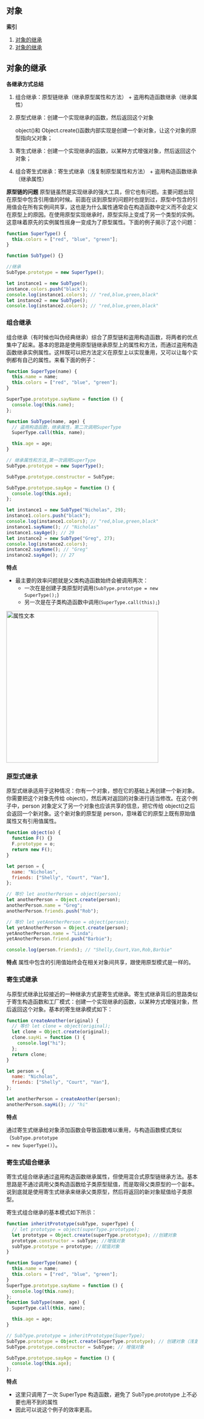 ## 对象

**索引**

1. <a href="#inherit">对象的继承</a>
1. <a href="#inherit">对象的继承</a>

## <a name='inherit'>对象的继承

**各继承方式总结**

1. 组合继承：原型链继承（继承原型属性和方法） + 盗用构造函数继承（继承属性）

2. 原型式继承：创建一个实现继承的函数，然后返回这个对象

   object()和 Object.create()函数内部实现是创建一个新对象，让这个对象的原型指向父对象；

3. 寄生式继承：创建一个实现继承的函数，以某种方式增强对象，然后返回这个对象；

4. 组合寄生式继承：寄生式继承（浅复制原型属性和方法） + 盗用构造函数继承（继承属性）

**原型链的问题**
原型链虽然是实现继承的强大工具，但它也有问题。主要问题出现在原型中包含引用值的时候。前面在谈到原型的问题时也提到过，原型中包含的引用值会在所有实例间共享，这也是为什么属性通常会在构造函数中定义而不会定义在原型上的原因。在使用原型实现继承时，原型实际上变成了另一个类型的实例。这意味着原先的实例属性摇身一变成为了原型属性。下面的例子揭示了这个问题：

```javascript
function SuperType() {
  this.colors = ["red", "blue", "green"];
}

function SubType() {}

//继承
SubType.prototype = new SuperType();

let instance1 = new SubType();
instance.colors.push("black");
console.log(instance1.colors); // "red,blue,green,black"
let instance2 = new SubType();
console.log(instance2.colors); // "red,blue,green,black"
```

### 组合继承

组合继承（有时候也叫伪经典继承）综合了原型链和盗用构造函数，将两者的优点集中了起来。基本的思路是使用原型链继承原型上的属性和方法，而通过盗用构造函数继承实例属性。这样既可以把方法定义在原型上以实现重用，又可以让每个实例都有自己的属性。来看下面的例子：

```javascript
function SuperType(name) {
  this.name = name;
  this.colors = ["red", "blue", "green"];
}

SuperType.prototype.sayName = function () {
  console.log(this.name);
};

function SubType(name, age) {
  // 盗用构造函数，继承属性，第二次调用SuperType
  SuperType.call(this, name);

  this.age = age;
}

// 继承属性和方法,第一次调用SuperType
SubType.prototype = new SuperType();

SubType.prototype.constructor = SubType;

SubType.prototype.sayAge = function () {
  console.log(this.age);
};

let instance1 = new SubType("Nicholas", 29);
instance1.colors.push("black");
console.log(instance1.colors); // "red,blue,green,black"
instance1.sayName(); // "Nicholas"
instance1.sayAge(); // 29
let instance2 = new SubType("Greg", 27);
console.log(instance2.colors);
instance2.sayName(); // "Greg"
instance2.sayAge(); // 27
```

**特点**

- 最主要的效率问题就是父类构造函数始终会被调用两次：
  - 一次在是创建子类原型时调用(<code>SubType.prototype = new SuperType();</code>)
  - 另一次是在子类构造函数中调用(<code>SuperType.call(this);</code>)

<img src="./assets/inherit_1.png" height = "400" alt="属性文本"/>

### 原型式继承

原型式继承适用于这种情况：你有一个对象，想在它的基础上再创建一个新对象。你需要把这个对象先传给 object()，然后再对返回的对象进行适当修改。在这个例子中，person 对象定义了另一个对象也应该共享的信息，把它传给 object()之后会返回一个新对象。这个新对象的原型是 person，意味着它的原型上既有原始值属性又有引用值属性。

```javascript
function object(o) {
  function F() {}
  F.prototype = o;
  return new F();
}

let person = {
  name: "Nicholas",
  friends: ["Shelly", "Court", "Van"],
};

// 等价 let anotherPerson = object(person);
let anotherPerson = Object.create(person);
anotherPerson.name = "Greg";
anotherPerson.friends.push("Rob");

// 等价 let yetAnotherPerson = object(person);
let yetAnotherPerson = Object.create(person);
yetAnotherPerson.name = "Linda";
yetAnotherPerson.friend.push("Barbie");

console.log(person.friends); // "Shelly,Court,Van,Rob,Barbie"
```

**特点**
属性中包含的引用值始终会在相关对象间共享，跟使用原型模式是一样的。

### 寄生式继承

与原型式继承比较接近的一种继承方式是寄生式继承。寄生式继承背后的思路类似于寄生构造函数和工厂模式：创建一个实现继承的函数，以某种方式增强对象，然后返回这个对象。基本的寄生继承模式如下：

```javascript
function createAnother(original) {
  // 等价 let clone = object(original);
  let clone = Object.create(original);
  clone.sayHi = function () {
    console.log("hi");
  };
  return clone;
}

let person = {
  name: "Nicholas",
  friends: ["Shelly", "Court", "Van"],
};

let anotherPerson = createAnother(person);
anotherPerson.sayHi(); // "hi"
```

**特点**

通过寄生式继承给对象添加函数会导致函数难以重用，与构造函数模式类似（<code>SubType.prototype = new SuperType()</code>）。

### 寄生式组合继承

寄生式组合继承通过盗用构造函数继承属性，但使用混合式原型链继承方法。基本思路是不通过调用父类构造函数给子类原型赋值，而是取得父类原型的一个副本。说到底就是使用寄生式继承来继承父类原型，然后将返回的新对象赋值给子类原型。

寄生式组合继承的基本模式如下所示：

```javascript
function inheritPrototype(subType, superType) {
  // let prototype = object(superType.prototype);
  let prototype = Object.create(superType.prototype); //创建对象
  prototype.constructor = subType; //增强对象
  subType.prototype = prototype; //赋值对象
}
```

```javascript
function SuperType(name) {
  this.name = name;
  this.colors = ["red", "blue", "green"];
}
SuperType.prototype.sayName = function () {
  console.log(this.name);
};
function SubType(name, age) {
  SuperType.call(this, name);

  this.age = age;
}

// SubType.prototype = inheritPrototype(SuperType);
SubType.prototype = Object.create(SuperType.prototype); // 创建对象（浅复制，并不调用SuperType函数）
SubType.prototype.constructor = SubType; // 增强对象

SubType.prototype.sayAge = function () {
  console.log(this.age);
};
```

**特点**

- 这里只调用了一次 SuperType 构造函数，避免了 SubType.prototype 上不必要也用不到的属性
- 因此可以说这个例子的效率更高。
